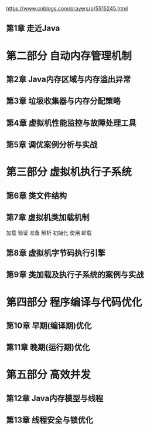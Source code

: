 https://www.cnblogs.com/prayers/p/5515245.html


## 第1章 走近Java

# 第二部分 自动内存管理机制

## 第2章 **Java内存区域与内存溢出异常**

## 第3章 **垃圾收集器与内存分配策略**

## 第4章 虚拟机性能监控与故障处理工具

## 第5章 调优案例分析与实战

# 第三部分 虚拟机执行子系统

## 第6章 类文件结构

## 第7章 **虚拟机类加载机制**

  加载 验证 准备 解析 初始化 使用 卸载

## 第8章 虚拟机字节码执行引擎

## 第9章 类加载及执行子系统的案例与实战

# 第四部分 程序编译与代码优化

## 第10章 早期(编译期)优化

## 第11章 晚期(运行期)优化

# 第五部分 高效并发

## 第12章 **Java内存模型与线程**

## 第13章 **线程安全与锁优化**
